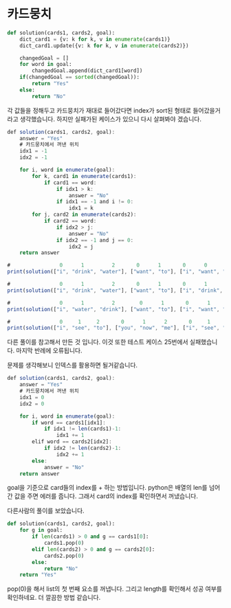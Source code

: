 # 카드뭉치

```python
def solution(cards1, cards2, goal):
    dict_card1 = {v: k for k, v in enumerate(cards1)}
    dict_card1.update({v: k for k, v in enumerate(cards2)})

    changedGoal = []
    for word in goal:
        changedGoal.append(dict_card1[word])
    if(changedGoal == sorted(changedGoal)):
        return "Yes"
    else:
        return "No"
```

각 값들을 정해두고 카드뭉치가 재대로 들어갔다면 index가 sort된 형태로 들어갔을거라고 생각했습니다. 하지만 실패가된 케이스가 있으니 다시 살펴봐야 겠습니다.

```jsx
def solution(cards1, cards2, goal):
    answer = "Yes"
    # 카드뭉치에서 꺼낸 위치
    idx1 = -1
    idx2 = -1

    for i, word in enumerate(goal):
        for k, card1 in enumerate(cards1):
            if card1 == word:
                if idx1 > k:
                    answer = "No"
                if idx1 == -1 and i != 0:
                    idx1 = k
        for j, card2 in enumerate(cards2):
            if card2 == word:
                if idx2 > j:
                    answer = "No"
                if idx2 == -1 and j == 0:
                    idx2 = j
    return answer

#                0      1         2       0      1       0      0      1      1        2
print(solution(["i", "drink", "water"], ["want", "to"], ["i", "want", "to", "drink", "water"]))

#                0      1         2       0      1       0      1        2      0        1
print(solution(["i", "drink", "water"], ["want", "to"], ["i", "drink", "water", "want", "to"]))

#                0      1         2        0      1       0      1      2       3        4
print(solution(["i", "water", "drink"], ["want", "to"], ["i", "want", "to", "drink", "water"]))

#                0     1     2       0      1      2       0     1      2      3
print(solution(["i", "see", "to"], ["you", "now", "me"], ["i", "see", "now", "me"]))
```

다른 풀이를 참고해서 만든 것 입니다. 이것 또한 테스트 케이스 25번에서 실패했습니다. 마지막 반례에 오류됩니다.

문제를 생각해보니 인덱스를 활용하면 될거같습니다.

```jsx
def solution(cards1, cards2, goal):
    answer = "Yes"
    # 카드뭉치에서 꺼낸 위치
    idx1 = 0
    idx2 = 0

    for i, word in enumerate(goal):
        if word == cards1[idx1]:
            if idx1 != len(cards1)-1:
                idx1 += 1
        elif word == cards2[idx2]:
            if idx2 != len(cards2)-1:
                idx2 += 1
        else:
            answer = "No"
    return answer
```

goal을 기준으로 card들의 index를 + 하는 방법입니다. python은 배열의 len를 넘어간 값을 주면 에러를 줍니다. 그래서 card의 index를 확인하면서 꺼냈습니다.

다른사람의 풀이를 보았습니다.

```python
def solution(cards1, cards2, goal):
    for g in goal:
        if len(cards1) > 0 and g == cards1[0]:
            cards1.pop(0)       
        elif len(cards2) > 0 and g == cards2[0]:
            cards2.pop(0)
        else:
            return "No"
    return "Yes"
```

pop(0)을 해서 list의 첫 번째 요소를 꺼냅니다. 그리고 length를 확인해서 성공 여부를 확인하네요. 더 깔끔한 방법 같습니다.